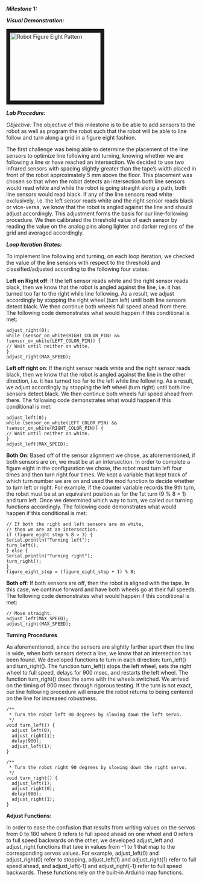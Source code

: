 ***Milestone 1:***

***Visual Demonstration:***

<a href="http://www.youtube.com/watch?feature=player_embedded&v=Rsmbcb27Gc8
" target="_blank"><img src="https://www.youtube.com/embed/Rsmbcb27Gc8/0.jpg" 
alt="Robot Figure Eight Pattern" width="240" height="180" border="10" /></a>


***Lab Procedure:***

*Objective:* The objective of this milestone is to be able to add sensors to the robot as well as program the robot such that the robot will be able to line follow and turn along a grid in a figure eight fashion.

The first challenge was being able to determine the placement of the line sensors to optimize line following and turning, knowing whether we are following a line or have reached an intersection. We decided to use two infrared sensors with spacing slightly greater than the tape’s width placed in front of the robot approximately 5 mm above the floor. This placement was chosen so that when the robot detects an intersection both line sensors would read white and while the robot is going straight along a path, both line sensors would read black. If any of the line sensors read white exclusively, i.e. the left sensor reads white and the right sensor reads black or vice-versa, we know that the robot is angled against the line and should adjust accordingly. This adjustment forms the basis for our line-following procedure. We then calibrated the threshold value of each sensor by reading the value on the analog pins along lighter and darker regions of the grid and averaged accordingly. 

***Loop Iteration States:***

To implement line following and turning, on each loop iteration, we checked the value of the line sensors with respect to the threshold and classified/adjusted according to the following four states:
	
**Left on Right off**: If the left sensor reads white and the right sensor reads black, then we know that the robot is angled against the line, i.e. it has turned too far to the right while line following. As a result, we adjust accordingly by stopping the right wheel (turn left) until both line sensors detect black. We then continue both wheels full speed ahead from there. The following code demonstrates what would happen if this conditional is met:


```
adjust_right(0);
while (sensor_on_white(RIGHT_COLOR_PIN) && !sensor_on_white(LEFT_COLOR_PIN)) {
// Wait until neither on white.
}
adjust_right(MAX_SPEED);
```

**Left off right on**: If the right sensor reads white and the right sensor reads black, then we know that the robot is angled against the line in the other direction, i.e. it has turned too far to the left while line following. As a result, we adjust accordingly by stopping the left wheel (turn right) until both line sensors detect black. We then continue both wheels full speed ahead from there. The following code demonstrates what would happen if this conditional is met:

```
adjust_left(0);
while (sensor_on_white(LEFT_COLOR_PIN) && !sensor_on_white(RIGHT_COLOR_PIN)) {
// Wait until neither on white.
}
adjust_left(MAX_SPEED);
```

**Both On**:  Based off of the sensor alignment we chose, as aforementioned, if both sensors are on, we must be at an intersection. In order to complete a figure eight in the configuration we chose, the robot must turn left four times and then turn right four times. We kept a variable that kept track of which turn number we are on and used the mod function to decide whether to turn left or right. For example, if the counter variable records the 9th turn, the robot must be at an equivalent position as for the 1st turn (9 % 8 = 1) and turn left. Once we determined which way to turn, we called our turning functions accordingly. The following code demonstrates what would happen if this conditional is met:

```
// If both the right and left sensors are on white,
// then we are at an intersection.
if (figure_eight_step % 8 > 3) {
Serial.println("Turning left");
turn_left();
} else {
Serial.println("Turning right");
turn_right();
}
figure_eight_step = (figure_eight_step + 1) % 8;

```

**Both off**: If both sensors are off, then the robot is aligned with the tape.  In this case, we continue forward and have both wheels go at their full speeds. The following code demonstrates what would happen if this conditional is met:

```
// Move straight.
adjust_left(MAX_SPEED);
adjust_right(MAX_SPEED);
```


**Turning Procedures**

As aforementioned, since the sensors are slightly farther apart then the line is wide, when both sensors detect a line, we know that an intersection has been found. We developed functions to turn in each direction: turn_left() and turn_right(). The function turn_left() stops the left wheel, sets the right wheel to full speed, delays for 900 msec, and restarts the left wheel. The function turn_right() does the same with the wheels switched. We arrived on the timing of 900 msec through rigorous testing. If the turn is not exact, our line following procedure will ensure the robot returns to being centered on the line for increased robustness. 

```
/**
 * Turn the robot left 90 degrees by slowing down the left servo.
 */
void turn_left() {
  adjust_left(0);
  adjust_right(1);
  delay(900);
  adjust_left(1);
}

/**
 * Turn the robot right 90 degrees by slowing down the right servo.
 */
void turn_right() {
  adjust_left(1);
  adjust_right(0);
  delay(900);
  adjust_right(1);
}
```

**Adjust Functions:**

In order to ease the confusion that results from writing values on the servos from 0 to 180 where 0 refers to full speed ahead on one wheel and 0 refers to full speed backwards on the other, we developed adjust_left and adjust_right functions that take
in values from -1 to 1 that map to the corresponding servos values. For example, adjust_left(0) and adjust_right(0) refer to stopping, adjust_left(1) and adjust_right(1) refer to full speed ahead, and adjust_left(-1) and adjust_right(-1) refer to full speed backwards. These functions rely on the built-in Arduino map functions.
